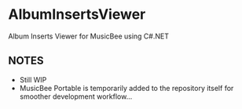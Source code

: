 # AlbumInsertsViewer
Album Inserts Viewer for MusicBee using C#.NET


## NOTES
- Still WIP
- MusicBee Portable is temporarily added to the repository itself for smoother development workflow...